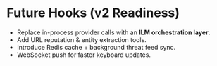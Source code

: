 # Future Hooks (v2 Readiness)

- Replace in-process provider calls with an **ILM orchestration layer**.  
- Add URL reputation & entity extraction tools.  
- Introduce Redis cache + background threat feed sync.  
- WebSocket push for faster keyboard updates.

